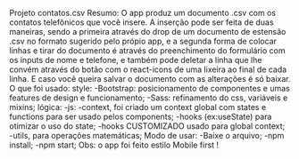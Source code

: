 Projeto contatos.csv
Resumo:
O app produz um documento .csv com os contatos telefônicos que você insere.
A inserção pode ser feita de duas maneiras, sendo a primeira através do drop de um documento de estensão
.csv no formato sugerido pelo própio app, e a segunda forma de colocar linhas e tirar do documento é através
do preenchimento do formulário com os inputs de nome e telefone, e também pode deletar a linha que lhe convém
através do botão com o react-icons de uma lixeira ao final de cada linha.
E caso vocẽ queira salvar o documento com as alterações é só baixar.
O que foi usado:
style:
-Bootstrap: posicionamento de componentes e umas features de design e funcionamento;
-Sass: refinamento do css, variáveis e mixins;
lógica:
-js:
-context, foi criado um context global com states e functions para ser usado pelos components;
-hooks (ex:useState) para otimizar o uso do state;
-hooks CUSTOMIZADO usado para global context;
-utils, para operações matemáticas;
Modo de usar:
-Baixe o arquivo;
-npm install;
-npm start;
Obs: o app foi feito estilo Mobile first !
